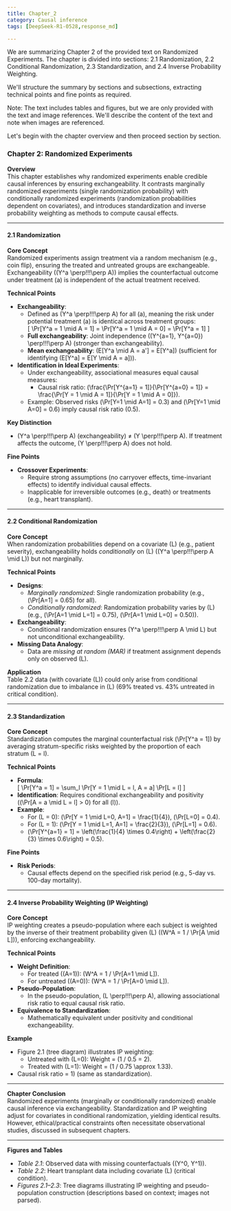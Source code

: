 ```yaml
---
title: Chapter_2
category: Causal inference
tags: [DeepSeek-R1-0528,response_md]

---
```

<think>
We are summarizing Chapter 2 of the provided text on Randomized Experiments. The chapter is divided into sections: 2.1 Randomization, 2.2 Conditional Randomization, 2.3 Standardization, and 2.4 Inverse Probability Weighting.

 We'll structure the summary by sections and subsections, extracting technical points and fine points as required.

 Note: The text includes tables and figures, but we are only provided with the text and image references. We'll describe the content of the text and note when images are referenced.

 Let's begin with the chapter overview and then proceed section by section.
</think>
### Chapter 2: Randomized Experiments  
**Overview**  
This chapter establishes why randomized experiments enable credible causal inferences by ensuring exchangeability. It contrasts marginally randomized experiments (single randomization probability) with conditionally randomized experiments (randomization probabilities dependent on covariates), and introduces standardization and inverse probability weighting as methods to compute causal effects.

---

#### 2.1 Randomization  
**Core Concept**  
Randomized experiments assign treatment via a random mechanism (e.g., coin flip), ensuring the treated and untreated groups are exchangeable. Exchangeability (\(Y^a \perp\!\!\!\perp A\)) implies the counterfactual outcome under treatment \(a\) is independent of the actual treatment received.  

**Technical Points**  
- **Exchangeability**:  
  - Defined as \(Y^a \perp\!\!\!\perp A\) for all \(a\), meaning the risk under potential treatment \(a\) is identical across treatment groups:  
    \[
    \Pr[Y^a = 1 \mid A = 1] = \Pr[Y^a = 1 \mid A = 0] = \Pr[Y^a = 1]
    \]  
  - **Full exchangeability**: Joint independence \((Y^{a=1}, Y^{a=0}) \perp\!\!\!\perp A\) (stronger than exchangeability).  
  - **Mean exchangeability**: \(E[Y^a \mid A = a'] = E[Y^a]\) (sufficient for identifying \(E[Y^a] = E[Y \mid A = a]\)).  
- **Identification in Ideal Experiments**:  
  - Under exchangeability, associational measures equal causal measures:  
    - Causal risk ratio: \(\frac{\Pr[Y^{a=1} = 1]}{\Pr[Y^{a=0} = 1]} = \frac{\Pr[Y = 1 \mid A = 1]}{\Pr[Y = 1 \mid A = 0]}\).  
  - Example: Observed risks \(\Pr[Y=1 \mid A=1] = 0.3\) and \(\Pr[Y=1 \mid A=0] = 0.6\) imply causal risk ratio \(0.5\).  

**Key Distinction**  
- \(Y^a \perp\!\!\!\perp A\) (exchangeability) ≠ \(Y \perp\!\!\!\perp A\). If treatment affects the outcome, \(Y \perp\!\!\!\perp A\) does not hold.  

**Fine Points**  
- **Crossover Experiments**:  
  - Require strong assumptions (no carryover effects, time-invariant effects) to identify individual causal effects.  
  - Inapplicable for irreversible outcomes (e.g., death) or treatments (e.g., heart transplant).  

---

#### 2.2 Conditional Randomization  
**Core Concept**  
When randomization probabilities depend on a covariate \(L\) (e.g., patient severity), exchangeability holds *conditionally* on \(L\) (\(Y^a \perp\!\!\!\perp A \mid L\)) but not marginally.  

**Technical Points**  
- **Designs**:  
  - *Marginally randomized*: Single randomization probability (e.g., \(\Pr[A=1] = 0.65\) for all).  
  - *Conditionally randomized*: Randomization probability varies by \(L\) (e.g., \(\Pr[A=1 \mid L=1] = 0.75\), \(\Pr[A=1 \mid L=0] = 0.50\)).  
- **Exchangeability**:  
  - Conditional randomization ensures \(Y^a \perp\!\!\!\perp A \mid L\) but not unconditional exchangeability.  
- **Missing Data Analogy**:  
  - Data are *missing at random (MAR)* if treatment assignment depends only on observed \(L\).  

**Application**  
Table 2.2 data (with covariate \(L\)) could only arise from conditional randomization due to imbalance in \(L\) (69% treated vs. 43% untreated in critical condition).  

---

#### 2.3 Standardization  
**Core Concept**  
Standardization computes the marginal counterfactual risk \(\Pr[Y^a = 1]\) by averaging stratum-specific risks weighted by the proportion of each stratum \(L = l\).  

**Technical Points**  
- **Formula**:  
  \[
  \Pr[Y^a = 1] = \sum_l \Pr[Y = 1 \mid L = l, A = a] \Pr[L = l]
  \]  
- **Identification**: Requires conditional exchangeability and positivity (\(\Pr[A = a \mid L = l] > 0\) for all \(l\)).  
- **Example**:  
  - For \(L = 0\): \(\Pr[Y = 1 \mid L=0, A=1] = \frac{1}{4}\), \(\Pr[L=0] = 0.4\).  
  - For \(L = 1\): \(\Pr[Y = 1 \mid L=1, A=1] = \frac{2}{3}\), \(\Pr[L=1] = 0.6\).  
  - \(\Pr[Y^{a=1} = 1] = \left(\frac{1}{4} \times 0.4\right) + \left(\frac{2}{3} \times 0.6\right) = 0.5\).  

**Fine Points**  
- **Risk Periods**:  
  - Causal effects depend on the specified risk period (e.g., 5-day vs. 100-day mortality).  

---

#### 2.4 Inverse Probability Weighting (IP Weighting)  
**Core Concept**  
IP weighting creates a pseudo-population where each subject is weighted by the inverse of their treatment probability given \(L\) (\(W^A = 1 / \Pr[A \mid L]\)), enforcing exchangeability.  

**Technical Points**  
- **Weight Definition**:  
  - For treated (\(A=1\)): \(W^A = 1 / \Pr[A=1 \mid L]\).  
  - For untreated (\(A=0\)): \(W^A = 1 / \Pr[A=0 \mid L]\).  
- **Pseudo-Population**:  
  - In the pseudo-population, \(L \perp\!\!\!\perp A\), allowing associational risk ratio to equal causal risk ratio.  
- **Equivalence to Standardization**:  
  - Mathematically equivalent under positivity and conditional exchangeability.  

**Example**  
- Figure 2.1 (tree diagram) illustrates IP weighting:  
  - Untreated with \(L=0\): Weight = \(1 / 0.5 = 2\).  
  - Treated with \(L=1\): Weight = \(1 / 0.75 \approx 1.33\).  
- Causal risk ratio = 1\) (same as standardization).  

---

**Chapter Conclusion**  
Randomized experiments (marginally or conditionally randomized) enable causal inference via exchangeability. Standardization and IP weighting adjust for covariates in conditional randomization, yielding identical results. However, ethical/practical constraints often necessitate observational studies, discussed in subsequent chapters.  

---  
**Figures and Tables**  
- *Table 2.1*: Observed data with missing counterfactuals (\(Y^0, Y^1\)).  
- *Table 2.2*: Heart transplant data including covariate \(L\) (critical condition).  
- *Figures 2.1–2.3*: Tree diagrams illustrating IP weighting and pseudo-population construction (descriptions based on context; images not parsed).